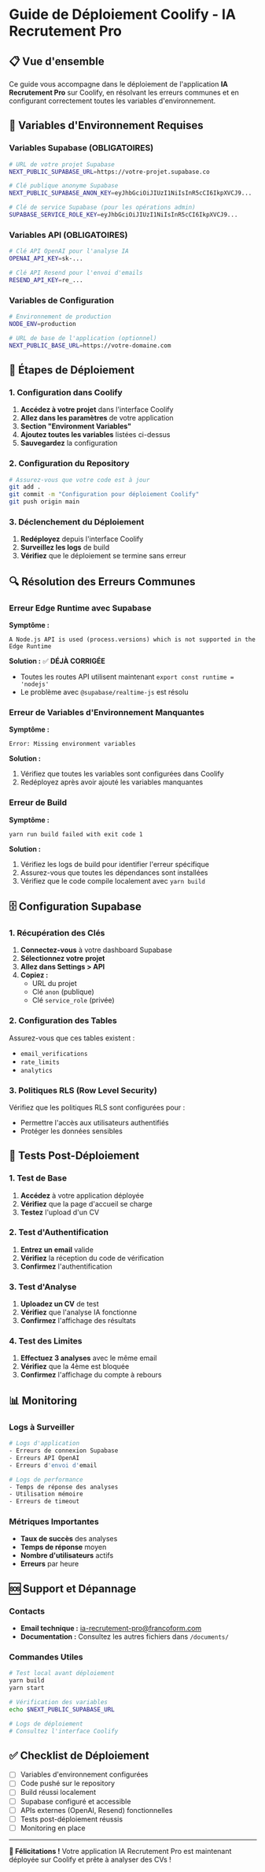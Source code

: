 # Guide de Déploiement Coolify - IA Recrutement Pro

## 📋 Vue d'ensemble

Ce guide vous accompagne dans le déploiement de l'application **IA Recrutement Pro** sur Coolify, en résolvant les erreurs communes et en configurant correctement toutes les variables d'environnement.

## 🔧 Variables d'Environnement Requises

### Variables Supabase (OBLIGATOIRES)
```bash
# URL de votre projet Supabase
NEXT_PUBLIC_SUPABASE_URL=https://votre-projet.supabase.co

# Clé publique anonyme Supabase
NEXT_PUBLIC_SUPABASE_ANON_KEY=eyJhbGciOiJIUzI1NiIsInR5cCI6IkpXVCJ9...

# Clé de service Supabase (pour les opérations admin)
SUPABASE_SERVICE_ROLE_KEY=eyJhbGciOiJIUzI1NiIsInR5cCI6IkpXVCJ9...
```

### Variables API (OBLIGATOIRES)
```bash
# Clé API OpenAI pour l'analyse IA
OPENAI_API_KEY=sk-...

# Clé API Resend pour l'envoi d'emails
RESEND_API_KEY=re_...
```

### Variables de Configuration
```bash
# Environnement de production
NODE_ENV=production

# URL de base de l'application (optionnel)
NEXT_PUBLIC_BASE_URL=https://votre-domaine.com
```

## 🚀 Étapes de Déploiement

### 1. Configuration dans Coolify

1. **Accédez à votre projet** dans l'interface Coolify
2. **Allez dans les paramètres** de votre application
3. **Section "Environment Variables"**
4. **Ajoutez toutes les variables** listées ci-dessus
5. **Sauvegardez** la configuration

### 2. Configuration du Repository

```bash
# Assurez-vous que votre code est à jour
git add .
git commit -m "Configuration pour déploiement Coolify"
git push origin main
```

### 3. Déclenchement du Déploiement

1. **Redéployez** depuis l'interface Coolify
2. **Surveillez les logs** de build
3. **Vérifiez** que le déploiement se termine sans erreur

## 🔍 Résolution des Erreurs Communes

### Erreur Edge Runtime avec Supabase

**Symptôme :**
```
A Node.js API is used (process.versions) which is not supported in the Edge Runtime
```

**Solution :** ✅ **DÉJÀ CORRIGÉE**
- Toutes les routes API utilisent maintenant `export const runtime = 'nodejs'`
- Le problème avec `@supabase/realtime-js` est résolu

### Erreur de Variables d'Environnement Manquantes

**Symptôme :**
```
Error: Missing environment variables
```

**Solution :**
1. Vérifiez que toutes les variables sont configurées dans Coolify
2. Redéployez après avoir ajouté les variables manquantes

### Erreur de Build

**Symptôme :**
```
yarn run build failed with exit code 1
```

**Solution :**
1. Vérifiez les logs de build pour identifier l'erreur spécifique
2. Assurez-vous que toutes les dépendances sont installées
3. Vérifiez que le code compile localement avec `yarn build`

## 🗄️ Configuration Supabase

### 1. Récupération des Clés

1. **Connectez-vous** à votre dashboard Supabase
2. **Sélectionnez votre projet**
3. **Allez dans Settings > API**
4. **Copiez :**
   - URL du projet
   - Clé `anon` (publique)
   - Clé `service_role` (privée)

### 2. Configuration des Tables

Assurez-vous que ces tables existent :
- `email_verifications`
- `rate_limits`
- `analytics`

### 3. Politiques RLS (Row Level Security)

Vérifiez que les politiques RLS sont configurées pour :
- Permettre l'accès aux utilisateurs authentifiés
- Protéger les données sensibles

## 🧪 Tests Post-Déploiement

### 1. Test de Base

1. **Accédez** à votre application déployée
2. **Vérifiez** que la page d'accueil se charge
3. **Testez** l'upload d'un CV

### 2. Test d'Authentification

1. **Entrez un email** valide
2. **Vérifiez** la réception du code de vérification
3. **Confirmez** l'authentification

### 3. Test d'Analyse

1. **Uploadez un CV** de test
2. **Vérifiez** que l'analyse IA fonctionne
3. **Confirmez** l'affichage des résultats

### 4. Test des Limites

1. **Effectuez 3 analyses** avec le même email
2. **Vérifiez** que la 4ème est bloquée
3. **Confirmez** l'affichage du compte à rebours

## 📊 Monitoring

### Logs à Surveiller

```bash
# Logs d'application
- Erreurs de connexion Supabase
- Erreurs API OpenAI
- Erreurs d'envoi d'email

# Logs de performance
- Temps de réponse des analyses
- Utilisation mémoire
- Erreurs de timeout
```

### Métriques Importantes

- **Taux de succès** des analyses
- **Temps de réponse** moyen
- **Nombre d'utilisateurs** actifs
- **Erreurs** par heure

## 🆘 Support et Dépannage

### Contacts

- **Email technique :** ia-recrutement-pro@francoform.com
- **Documentation :** Consultez les autres fichiers dans `/documents/`

### Commandes Utiles

```bash
# Test local avant déploiement
yarn build
yarn start

# Vérification des variables
echo $NEXT_PUBLIC_SUPABASE_URL

# Logs de déploiement
# Consultez l'interface Coolify
```

## ✅ Checklist de Déploiement

- [ ] Variables d'environnement configurées
- [ ] Code pushé sur le repository
- [ ] Build réussi localement
- [ ] Supabase configuré et accessible
- [ ] APIs externes (OpenAI, Resend) fonctionnelles
- [ ] Tests post-déploiement réussis
- [ ] Monitoring en place

---

**🎉 Félicitations !** Votre application IA Recrutement Pro est maintenant déployée sur Coolify et prête à analyser des CVs !